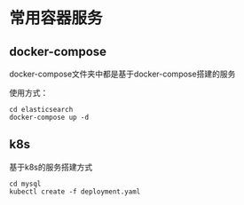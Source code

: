 # 常用容器服务

## docker-compose

docker-compose文件夹中都是基于docker-compose搭建的服务

使用方式：

```shell
cd elasticsearch
docker-compose up -d
```

## k8s

基于k8s的服务搭建方式
```shell
cd mysql
kubectl create -f deployment.yaml
```
